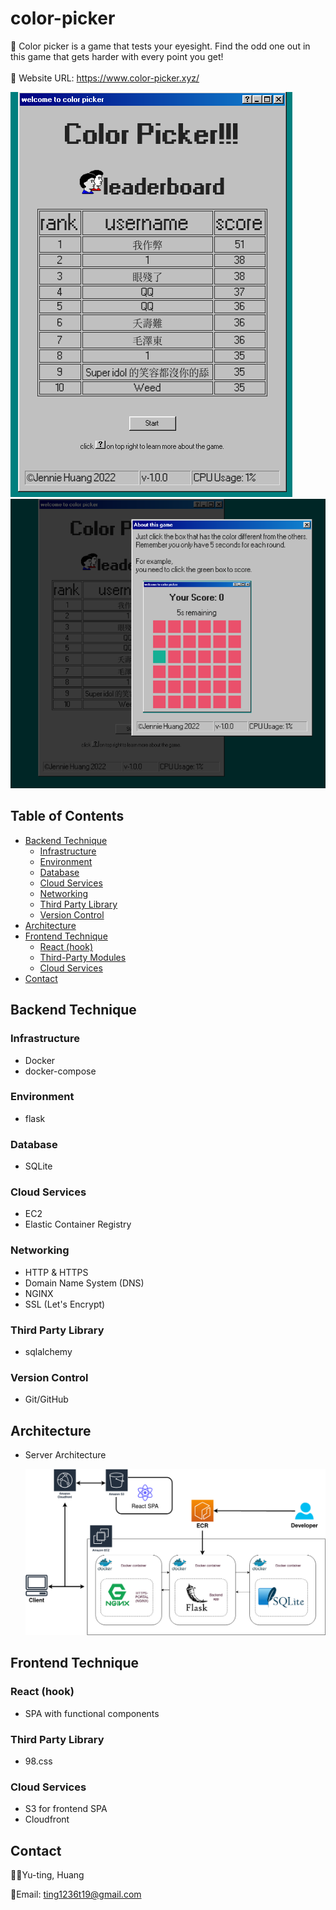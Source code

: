 # color-picker

🎨 Color picker is a game that tests your eyesight. Find the odd one out in this game that gets harder with every point you get!
<br/>
<br/>
🔗 Website URL: https://www.color-picker.xyz/
<br/>

![image](https://github.com/jenniehuang/color-picker/blob/master/demo0.png?raw=true)
![image](https://github.com/jenniehuang/color-picker/blob/master/demo1.png?raw=true)

## Table of Contents

- [Backend Technique](#backend-technique)
  - [Infrastructure](#infrastructure)
  - [Environment](#environment)
  - [Database](#database)
  - [Cloud Services](#cloud-services)
  - [Networking](#networking)
  - [Third Party Library](#third-party-library)
  - [Version Control](#version-control)
- [Architecture](#architecture)
- [Frontend Technique](#frontend-technique)
  - [React (hook)](#react-hook)
  - [Third-Party Modules](#third-party-library-1)
  - [Cloud Services](#cloud-services-1)
- [Contact](#contact)

## Backend Technique

### Infrastructure

- Docker
- docker-compose

### Environment

- flask

### Database

- SQLite

### Cloud Services

- EC2
- Elastic Container Registry

### Networking

- HTTP & HTTPS
- Domain Name System (DNS)
- NGINX
- SSL (Let's Encrypt)

### Third Party Library

- sqlalchemy

### Version Control

- Git/GitHub

## Architecture

- Server Architecture

  ![image](https://github.com/jenniehuang/color-picker/blob/master/color-picker%20archi.png?raw=true)

## Frontend Technique

### React (hook)

- SPA with functional components

### Third Party Library

- 98.css

### Cloud Services

- S3 for frontend SPA
- Cloudfront

## Contact

👩‍💻Yu-ting, Huang
<br/>

📧Email: ting1236t19@gmail.com
